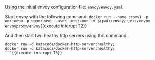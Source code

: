 Using the initial envoy configuration file:
`envoy/envoy.yaml`

Start envoy with the following command:
`docker run --name proxy1 -p 80:10000 -p 9090:9090 --user 1000:1000 -v $(pwd)/envoy/:/etc/envoy  envoyproxy/envoy`{{execute interupt T2}}

And then start two healthy http servers using this command:
```
docker run -d katacoda/docker-http-server:healthy;
docker run -d katacoda/docker-http-server:healthy;
```{{execute interupt T3}}
